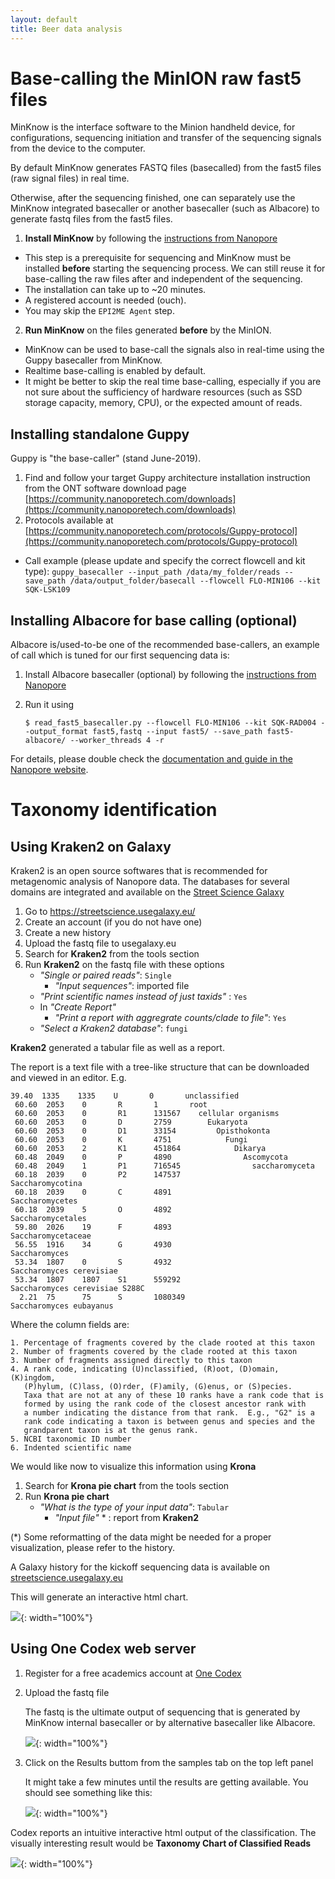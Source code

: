 ```yaml
---
layout: default
title: Beer data analysis
---
```


# Base-calling the MinION raw fast5 files

MinKnow is the interface software to the Minion handheld device, for configurations, sequencing initiation and transfer of the sequencing signals from the device to the computer. 

By default MinKnow generates FASTQ files (basecalled) from the fast5 files (raw signal files) in real time.  

Otherwise, after the sequencing finished, one can separately use the MinKnow integrated basecaller or another basecaller (such as Albacore) to generate fastq files from the fast5 files.

1. **Install MinKnow** by following the [instructions from Nanopore](https://community.nanoporetech.com/guides/minion/rapid/introduction)
  
  - This step is a prerequisite for sequencing and MinKnow must be installed **before** starting the sequencing process. We can still reuse it for base-calling the raw files after and independent of the sequencing.
  - The installation can take up to ~20 minutes. 
  - A registered account is needed (ouch).
  - You may skip the `EPI2ME Agent` step.

2. **Run MinKnow** on the files generated **before** by the MinION.
  
  - MinKnow can be used to base-call the signals also in real-time using the Guppy basecaller from MinKnow. 
  - Realtime base-calling is enabled by default. 
  - It might be better to skip the real time base-calling, especially if you are not sure about the sufficiency of hardware resources (such as SSD storage capacity, memory, CPU), or the expected amount of reads.

## Installing standalone Guppy

Guppy is "the base-caller" (stand June-2019).

1. Find and follow your target Guppy architecture installation instruction from the ONT software download page [https://community.nanoporetech.com/downloads](https://community.nanoporetech.com/downloads) 
2. Protocols available at [https://community.nanoporetech.com/protocols/Guppy-protocol](https://community.nanoporetech.com/protocols/Guppy-protocol)
  - Call example (please update and specify the correct flowcell and kit type): ` guppy_basecaller --input_path /data/my_folder/reads --save_path /data/output_folder/basecall --flowcell FLO-MIN106 --kit SQK-LSK109   
`

## Installing Albacore for base calling (optional)

Albacore is/used-to-be one of the recommended base-callers, an example of call which is tuned for our first sequencing data is:

1. Install Albacore basecaller (optional) by following the [instructions from Nanopore](https://community.nanoporetech.com/protocols/albacore-offline-basecalli/)
2. Run it using

   ```
   $ read_fast5_basecaller.py --flowcell FLO-MIN106 --kit SQK-RAD004 --output_format fast5,fastq --input fast5/ --save_path fast5-albacore/ --worker_threads 4 -r
   ```

For details, please double check the [documentation and guide in the Nanopore website](https://community.nanoporetech.com/protocols/albacore-offline-basecalli/).

# Taxonomy identification

## Using Kraken2 on Galaxy

Kraken2 is an open source softwares that is recommended for metagenomic analysis of Nanopore data. The databases for several domains are integrated and available on the [Street Science Galaxy](https://streetscience.usegalaxy.eu/)

1. Go to https://streetscience.usegalaxy.eu/
2. Create an account (if you do not have one)
1. Create a new history
1. Upload the fastq file to usegalaxy.eu
2. Search for **Kraken2** from the tools section
3. Run **Kraken2** on the fastq file with these options
   - *"Single or paired reads"*: `Single`
        - *"Input sequences"*: imported file
   - *"Print scientific names instead of just taxids"* : `Yes`
   - In *"Create Report"*
        - *"Print a report with aggregrate counts/clade to file"*: `Yes`
   - *"Select a Kraken2 database"*: `fungi`

**Kraken2** generated a tabular file as well as a report.

The report is a text file with a tree-like structure that can be downloaded and viewed in an editor. E.g.
```
39.40  1335    1335    U       0       unclassified
 60.60  2053    0       R       1       root
 60.60  2053    0       R1      131567    cellular organisms
 60.60  2053    0       D       2759        Eukaryota
 60.60  2053    0       D1      33154         Opisthokonta
 60.60  2053    0       K       4751            Fungi
 60.60  2053    2       K1      451864            Dikarya
 60.48  2049    0       P       4890                Ascomycota
 60.48  2049    1       P1      716545                saccharomyceta
 60.18  2039    0       P2      147537                  Saccharomycotina
 60.18  2039    0       C       4891                      Saccharomycetes
 60.18  2039    5       O       4892                        Saccharomycetales
 59.80  2026    19      F       4893                          Saccharomycetaceae
 56.55  1916    34      G       4930                            Saccharomyces
 53.34  1807    0       S       4932                              Saccharomyces cerevisiae
 53.34  1807    1807    S1      559292                              Saccharomyces cerevisiae S288C
  2.21  75      75      S       1080349                           Saccharomyces eubayanus
```


Where the column fields are:
```
1. Percentage of fragments covered by the clade rooted at this taxon
2. Number of fragments covered by the clade rooted at this taxon
3. Number of fragments assigned directly to this taxon
4. A rank code, indicating (U)nclassified, (R)oot, (D)omain, (K)ingdom,
   (P)hylum, (C)lass, (O)rder, (F)amily, (G)enus, or (S)pecies.
   Taxa that are not at any of these 10 ranks have a rank code that is
   formed by using the rank code of the closest ancestor rank with
   a number indicating the distance from that rank.  E.g., "G2" is a
   rank code indicating a taxon is between genus and species and the
   grandparent taxon is at the genus rank.
5. NCBI taxonomic ID number
6. Indented scientific name
```

We would like now to visualize this information using **Krona**

1. Search for **Krona pie chart** from the tools section
2. Run **Krona pie chart**
   - *"What is the type of your input data"*: `Tabular`
        - *"Input file"* \* : report from **Kraken2**

(\*) Some reformatting of the data might be needed for a proper visualization, please refer to the history.

A Galaxy history for the kickoff sequencing data is available on [streetscience.usegalaxy.eu](https://streetscience.usegalaxy.eu/u/milad/h/nanoporebeerdecodechimaytriple)

This will generate an interactive html chart. 

![](/images/protocols/beer-data-analysis/krona.png){: width="100%"}


## Using One Codex web server

1. Register for a free academics account at [One Codex](https://app.onecodex.com/register)
2. Upload the fastq file

   The fastq is the ultimate output of sequencing that is generated by MinKnow internal basecaller or by alternative basecaller like Albacore.
   
   ![](/images/protocols/beer-data-analysis/codex1.png){: width="100%"}

3. Click on the Results buttom from the samples tab on the top left panel

   It might take a few minutes until the results are getting available.  You should see something like this:

   ![](/images/protocols/beer-data-analysis/codex2.png){: width="100%"}

Codex reports an intuitive interactive html output of the classification. The visually interesting result would be **Taxonomy Chart of Classified Reads**

![](/images/protocols/beer-data-analysis/codex3.png){: width="100%"}
